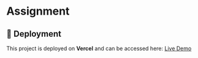 # Assignment

## 🚀 Deployment

This project is deployed on **Vercel** and can be accessed here: [Live Demo](https://assignment-six-blue.vercel.app/p)
